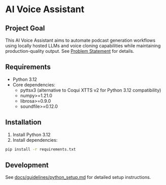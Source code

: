 # AI Voice Assistant

## Project Goal

This AI Voice Assistant aims to automate podcast generation workflows using locally hosted LLMs and voice cloning capabilities while maintaining production-quality output. See [Problem Statement](docs/problem_statement.md) for details.

## Requirements

- Python 3.12
- Core dependencies:
  - pyttsx3 (alternative to Coqui XTTS v2 for Python 3.12 compatibility)
  - numpy>=1.21.0
  - librosa>=0.9.0
  - soundfile>=0.12.0

## Installation

1. Install Python 3.12
2. Install dependencies:
```bash
pip install -r requirements.txt
```

## Development

See [docs/guidelines/python_setup.md](docs/guidelines/python_setup.md) for detailed setup instructions.